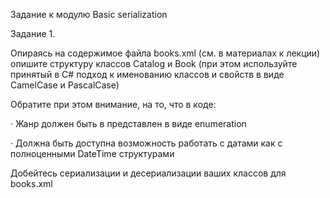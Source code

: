 Задание к модулю Basic serialization

Задание 1.

Опираясь на содержимое файла books.xml (см. в материалах к лекции) опишите структуру классов Catalog и Book (при этом используйте принятый в C# подход к именованию классов и свойств в виде CamelCase и PascalCase)

Обратите при этом внимание, на то, что в коде:

· Жанр должен быть в представлен в виде enumeration

· Должна быть доступна возможность работать с датами как с полноценными DateTime структурами

Добейтесь сериализации и десериализации ваших классов для books.xml
